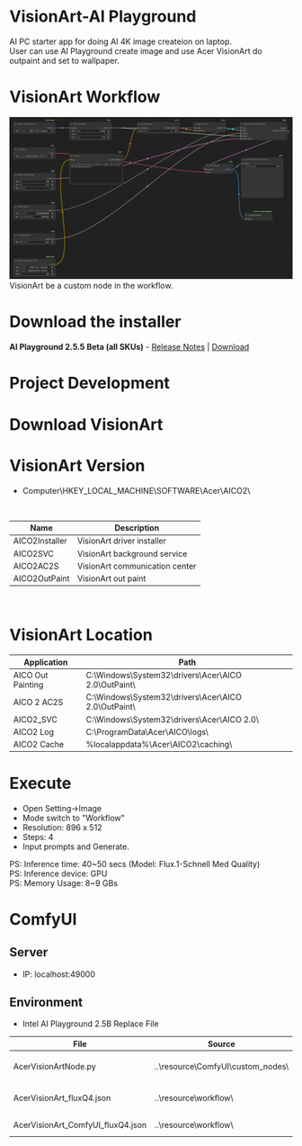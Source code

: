 # VisionArt-AI Playground
AI PC starter app for doing AI 4K image createion on laptop. </br>
User can use AI Playground create image and use Acer VisionArt do outpaint and set to wallpaper.

# VisionArt Workflow 
![Custom Node-VisionArt](./image/VisionArt_Workflow.png)
VisionArt be a custom node in the workflow.

# Download the installer 
**AI Playground 2.5.5 Beta (all SKUs)** - [Release Notes](https://github.com/intel/AI-Playground/releases/tag/v2.5.5-beta) | [Download](https://github.com/intel/AI-Playground/releases/download/v2.5.5-beta/AI.Playground-2.5.5-beta.exe)

# Project Development 

# Download VisionArt 

# VisionArt Version 
- Computer\HKEY_LOCAL_MACHINE\SOFTWARE\Acer\AICO2\
</br>

| Name | Description | 
| ------------ | ---- |
| AICO2Installer | VisionArt driver installer |
| AICO2SVC | VisionArt background service |
| AICO2AC2S | VisionArt communication center |
| AICO2OutPaint | VisionArt out paint |
</br>

# VisionArt Location
| Application | Path | 
| ------------ | ---- |
| AICO Out Painting | C:\Windows\System32\drivers\Acer\AICO 2.0\OutPaint\ |
| AICO 2 AC2S | C:\Windows\System32\drivers\Acer\AICO 2.0\OutPaint\ |
| AICO2_SVC | C:\Windows\System32\drivers\Acer\AICO 2.0\ |
| AICO2 Log | C:\ProgramData\Acer\AICO\logs\ |
| AICO2 Cache | %localappdata%\Acer\AICO2\caching\ |

# Execute
- Open Setting->Image
- Mode switch to "Workflow"
- Resolution: 896 x 512
- Steps: 4
- Input prompts and Generate.

PS: Inference time: 40~50 secs (Model: Flux.1-Schnell Med Quality) </br>
PS: Inference device: GPU </br>
PS: Memory Usage: 8~9 GBs </br>

# ComfyUI
## Server
- IP: localhost:49000 </br>

## Environment
- Intel AI Playground 2.5B Replace File </br>

| File | Source | Destination | Description | 
| ---- | ----------- | ---------------- | ----------- |
| AcerVisionArtNode.py | ..\resource\ComfyUI\custom_nodes\ | ..\AI Playground\resources\ComfyUI\custom_nodes\ | Add custom nodes | 
| AcerVisionArt_fluxQ4.json | ..\resource\workflow\ | ..\AI Playground\resources\workflows\ | Intel AI Playground workflow |
| AcerVisionArt_ComfyUI_fluxQ4.json | ..\resource\workflow\ | ..\AI Playground\resources\workflows\ | ComfyUI workflow |



